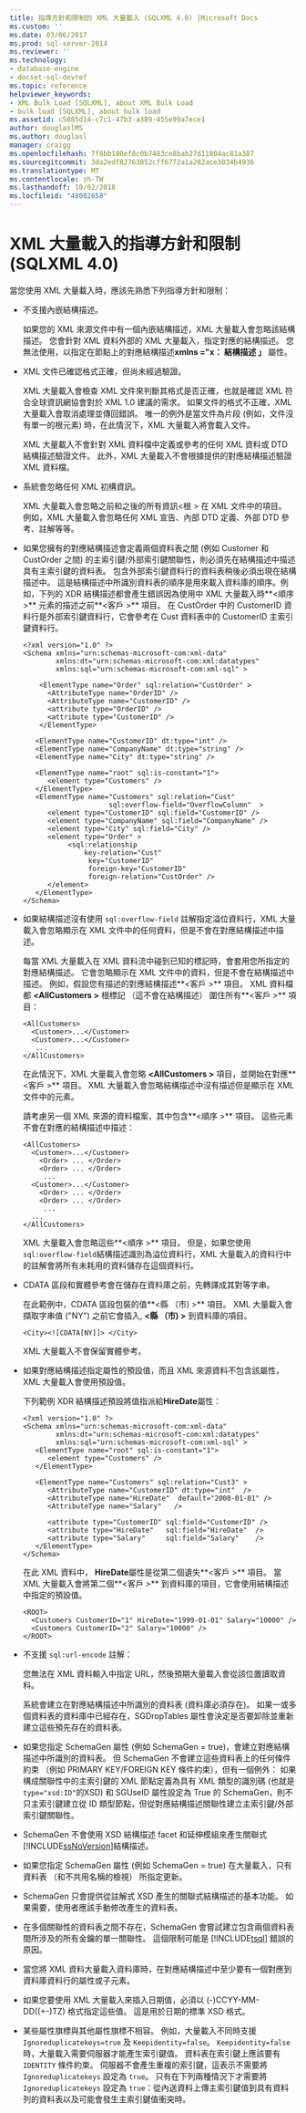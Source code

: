 ```yaml
---
title: 指導方針和限制的 XML 大量載入 (SQLXML 4.0) |Microsoft Docs
ms.custom: ''
ms.date: 03/06/2017
ms.prod: sql-server-2014
ms.reviewer: ''
ms.technology:
- database-engine
- docset-sql-devref
ms.topic: reference
helpviewer_keywords:
- XML Bulk Load [SQLXML], about XML Bulk Load
- bulk load [SQLXML], about bulk load
ms.assetid: c5885d14-c7c1-47b3-a389-455e99a7ece1
author: douglaslMS
ms.author: douglasl
manager: craigg
ms.openlocfilehash: 7f8bb180ef8c0b7483ce8bab27d11804ac81a387
ms.sourcegitcommit: 3da2edf82763852cff6772a1a282ace3034b4936
ms.translationtype: MT
ms.contentlocale: zh-TW
ms.lasthandoff: 10/02/2018
ms.locfileid: "48082658"
---
```

# <a name="guidelines-and-limitations-of-xml-bulk-load-sqlxml-40"></a>XML 大量載入的指導方針和限制 (SQLXML 4.0)
  當您使用 XML 大量載入時，應該先熟悉下列指導方針和限制：  
  
-   不支援內嵌結構描述。  
  
     如果您的 XML 來源文件中有一個內嵌結構描述，XML 大量載入會忽略該結構描述。 您會針對 XML 資料外部的 XML 大量載入，指定對應的結構描述。 您無法使用，以指定在節點上的對應結構描述**xmlns ="x： 結構描述 」** 屬性。  
  
-   XML 文件已確認格式正確，但尚未經過驗證。  
  
     XML 大量載入會檢查 XML 文件來判斷其格式是否正確，也就是確認 XML 符合全球資訊網協會對於 XML 1.0 建議的需求。 如果文件的格式不正確，XML 大量載入會取消處理並傳回錯誤。 唯一的例外是當文件為片段 (例如，文件沒有單一的根元素) 時，在此情況下，XML 大量載入將會載入文件。  
  
     XML 大量載入不會針對 XML 資料檔中定義或參考的任何 XML 資料或 DTD 結構描述驗證文件。 此外，XML 大量載入不會根據提供的對應結構描述驗證 XML 資料檔。  
  
-   系統會忽略任何 XML 初構資訊。  
  
     XML 大量載入會忽略之前和之後的所有資訊\<根 > 在 XML 文件中的項目。 例如，XML 大量載入會忽略任何 XML 宣告、內部 DTD 定義、外部 DTD 參考、註解等等。  
  
-   如果您擁有的對應結構描述會定義兩個資料表之間 (例如 Customer 和 CustOrder 之間) 的主索引鍵/外部索引鍵關聯性，則必須先在結構描述中描述具有主索引鍵的資料表。 包含外部索引鍵資料行的資料表稍後必須出現在結構描述中。 這是結構描述中所識別資料表的順序是用來載入資料庫的順序。例如，下列的 XDR 結構描述都會產生錯誤因為使用中 XML 大量載入時**\<順序 >** 元素的描述之前**\<客戶 >** 項目。 在 CustOrder 中的 CustomerID 資料行是外部索引鍵資料行，它會參考在 Cust 資料表中的 CustomerID 主索引鍵資料行。  
  
    ```  
    <?xml version="1.0" ?>  
    <Schema xmlns="urn:schemas-microsoft-com:xml-data"   
            xmlns:dt="urn:schemas-microsoft-com:xml:datatypes"    
            xmlns:sql="urn:schemas-microsoft-com:xml-sql" >  
  
        <ElementType name="Order" sql:relation="CustOrder" >  
          <AttributeType name="OrderID" />  
          <AttributeType name="CustomerID" />  
          <attribute type="OrderID" />  
          <attribute type="CustomerID" />  
        </ElementType>  
  
       <ElementType name="CustomerID" dt:type="int" />  
       <ElementType name="CompanyName" dt:type="string" />  
       <ElementType name="City" dt:type="string" />  
  
       <ElementType name="root" sql:is-constant="1">  
          <element type="Customers" />  
       </ElementType>  
       <ElementType name="Customers" sql:relation="Cust"   
                         sql:overflow-field="OverflowColumn"  >  
          <element type="CustomerID" sql:field="CustomerID" />  
          <element type="CompanyName" sql:field="CompanyName" />  
          <element type="City" sql:field="City" />  
          <element type="Order" >   
               <sql:relationship  
                   key-relation="Cust"  
                    key="CustomerID"  
                    foreign-key="CustomerID"  
                    foreign-relation="CustOrder" />  
          </element>  
       </ElementType>  
    </Schema>  
    ```  
  
-   如果結構描述沒有使用 `sql:overflow-field` 註解指定溢位資料行，XML 大量載入會忽略顯示在 XML 文件中的任何資料，但是不會在對應結構描述中描述。  
  
     每當 XML 大量載入在 XML 資料流中碰到已知的標記時，會套用您所指定的對應結構描述。 它會忽略顯示在 XML 文件中的資料，但是不會在結構描述中描述。 例如，假設您有描述的對應結構描述**\<客戶 >** 項目。 XML 資料檔都 **\<AllCustomers >** 根標記 （這不會在結構描述） 圍住所有**\<客戶 >** 項目：  
  
    ```  
    <AllCustomers>  
      <Customer>...</Customer>  
      <Customer>...</Customer>  
       ...  
    </AllCustomers>  
    ```  
  
     在此情況下，XML 大量載入會忽略 **\<AllCustomers >** 項目，並開始在對應**\<客戶 >** 項目。 XML 大量載入會忽略結構描述中沒有描述但是顯示在 XML 文件中的元素。  
  
     請考慮另一個 XML 來源的資料檔案，其中包含**\<順序 >** 項目。 這些元素不會在對應的結構描述中描述：  
  
    ```  
    <AllCustomers>  
      <Customer>...</Customer>  
        <Order> ... </Order>  
        <Order> ... </Order>  
         ...  
      <Customer>...</Customer>  
        <Order> ... </Order>  
        <Order> ... </Order>  
         ...  
      ...  
    </AllCustomers>  
    ```  
  
     XML 大量載入會忽略這些**\<順序 >** 項目。 但是，如果您使用`sql:overflow-field`結構描述識別為溢位資料行，XML 大量載入的資料行中的註解會將所有未耗用的資料儲存在這個資料行。  
  
-   CDATA 區段和實體參考會在儲存在資料庫之前，先轉譯成其對等字串。  
  
     在此範例中，CDATA 區段包裝的值**\<縣 （市) >** 項目。 XML 大量載入會擷取字串值 ("NY") 之前它會插入, **\<縣 （市) >** 到資料庫的項目。  
  
    ```  
    <City><![CDATA[NY]]> </City>  
    ```  
  
     XML 大量載入不會保留實體參考。  
  
-   如果對應結構描述指定屬性的預設值，而且 XML 來源資料不包含該屬性，XML 大量載入會使用預設值。  
  
     下列範例 XDR 結構描述預設將值指派給**HireDate**屬性：  
  
    ```  
    <?xml version="1.0" ?>  
    <Schema xmlns="urn:schemas-microsoft-com:xml-data"   
            xmlns:dt="urn:schemas-microsoft-com:xml:datatypes"    
            xmlns:sql="urn:schemas-microsoft-com:xml-sql" >  
       <ElementType name="root" sql:is-constant="1">  
          <element type="Customers" />  
       </ElementType>  
  
       <ElementType name="Customers" sql:relation="Cust3" >  
          <AttributeType name="CustomerID" dt:type="int"  />  
          <AttributeType name="HireDate"  default="2000-01-01" />  
          <AttributeType name="Salary"   />  
  
          <attribute type="CustomerID" sql:field="CustomerID" />  
          <attribute type="HireDate"   sql:field="HireDate"  />  
          <attribute type="Salary"     sql:field="Salary"    />  
       </ElementType>  
    </Schema>  
    ```  
  
     在此 XML 資料中， **HireDate**屬性是從第二個遺失**\<客戶 >** 項目。 當 XML 大量載入會將第二個**\<客戶 >** 到資料庫的項目，它會使用結構描述中指定的預設值。  
  
    ```  
    <ROOT>  
      <Customers CustomerID="1" HireDate="1999-01-01" Salary="10000" />  
      <Customers CustomerID="2" Salary="10000" />  
    </ROOT>  
    ```  
  
-   不支援 `sql:url-encode` 註解：  
  
     您無法在 XML 資料輸入中指定 URL，然後預期大量載入會從該位置讀取資料。  
  
     系統會建立在對應結構描述中所識別的資料表 (資料庫必須存在)。 如果一或多個資料表的資料庫中已經存在，SGDropTables 屬性會決定是否要卸除並重新建立這些預先存在的資料表。  
  
-   如果您指定 SchemaGen 屬性 (例如 SchemaGen = true)，會建立對應結構描述中所識別的資料表。 但 SchemaGen 不會建立這些資料表上的任何條件約束 （例如 PRIMARY KEY/FOREIGN KEY 條件約束），但有一個例外： 如果構成關聯性中的主索引鍵的 XML 節點定義為具有 XML 類型的識別碼 (也就是`type="xsd:ID"`的XSD) 和 SGUseID 屬性設定為 True 的 SchemaGen，則不只主索引鍵建立從 ID 類型節點，但從對應結構描述關聯性建立主索引鍵/外部索引鍵關聯性。  
  
-   SchemaGen 不會使用 XSD 結構描述 facet 和延伸模組來產生關聯式[!INCLUDE[ssNoVersion](../../../includes/ssnoversion-md.md)]結構描述。  
  
-   如果您指定 SchemaGen 屬性 (例如 SchemaGen = true) 在大量載入，只有資料表 （和不共用名稱的檢視） 所指定更新。  
  
-   SchemaGen 只會提供從註解式 XSD 產生的關聯式結構描述的基本功能。 如果需要，使用者應該手動修改產生的資料表。  
  
-   在多個關聯性的資料表之間不存在，SchemaGen 會嘗試建立包含兩個資料表間所涉及的所有金鑰的單一關聯性。 這個限制可能是 [!INCLUDE[tsql](../../../includes/tsql-md.md)] 錯誤的原因。  
  
-   當您將 XML 資料大量載入資料庫時，在對應結構描述中至少要有一個對應到資料庫資料行的屬性或子元素。  
  
-   如果您要使用 XML 大量載入來插入日期值，必須以 (-)CCYY-MM-DD((+-)TZ) 格式指定這些值。 這是用於日期的標準 XSD 格式。  
  
-   某些屬性旗標與其他屬性旗標不相容。 例如，大量載入不同時支援 `Ignoreduplicatekeys=true` 及 `Keepidentity=false`。 `Keepidentity=false` 時，大量載入需要伺服器才能產生索引鍵值。 資料表在索引鍵上應該要有 `IDENTITY` 條件約束。 伺服器不會產生重複的索引鍵，這表示不需要將 `Ignoreduplicatekeys` 設定為 `true`。 只有在下列兩種情況下才需要將 `Ignoreduplicatekeys` 設定為 `true`：從內送資料上傳主索引鍵值到具有資料列的資料表以及可能會發生主索引鍵值衝突時。  
  
  
